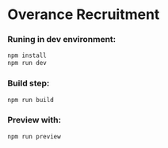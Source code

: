 # Overance Recruitment

### Runing in dev environment:

```bash
npm install
npm run dev
```

### Build step:

```bash
npm run build
```

### Preview with:

```bash
npm run preview
```
